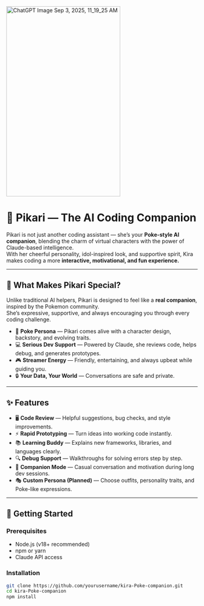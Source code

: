 
<img width="300" height="500" alt="ChatGPT Image Sep 3, 2025, 11_19_25 AM" src="https://github.com/user-attachments/assets/e82622d7-b7df-4b65-b8ed-de49199a38d3" />

# 🌸 Pikari — The AI Coding Companion

Pikari is not just another coding assistant — she’s your **Poke-style AI companion**, blending the charm of virtual characters with the power of Claude-based intelligence.  
With her cheerful personality, idol-inspired look, and supportive spirit, Kira makes coding a more **interactive, motivational, and fun experience.**

---

## 🌟 What Makes Pikari Special?

Unlike traditional AI helpers, Pikari is designed to feel like a **real companion**, inspired by the Pokemon community.  
She’s expressive, supportive, and always encouraging you through every coding challenge.  

- 🎤 **Poke Persona** — Pikari comes alive with a character design, backstory, and evolving traits.  
- 💻 **Serious Dev Support** — Powered by Claude, she reviews code, helps debug, and generates prototypes.  
- 🎮 **Streamer Energy** — Friendly, entertaining, and always upbeat while guiding you.  
- 🔒 **Your Data, Your World** — Conversations are safe and private.  

---

## ✨ Features

- 🖥️ **Code Review** — Helpful suggestions, bug checks, and style improvements.  
- ⚡ **Rapid Prototyping** — Turn ideas into working code instantly.  
- 📚 **Learning Buddy** — Explains new frameworks, libraries, and languages clearly.  
- 🔍 **Debug Support** — Walkthroughs for solving errors step by step.  
- 🌸 **Companion Mode** — Casual conversation and motivation during long dev sessions.  
- 🎭 **Custom Persona (Planned)** — Choose outfits, personality traits, and Poke-like expressions.  

---

## 🚀 Getting Started

### Prerequisites
- Node.js (v18+ recommended)  
- npm or yarn  
- Claude API access  

### Installation
```bash
git clone https://github.com/yourusername/kira-Poke-companion.git
cd kira-Poke-companion
npm install

